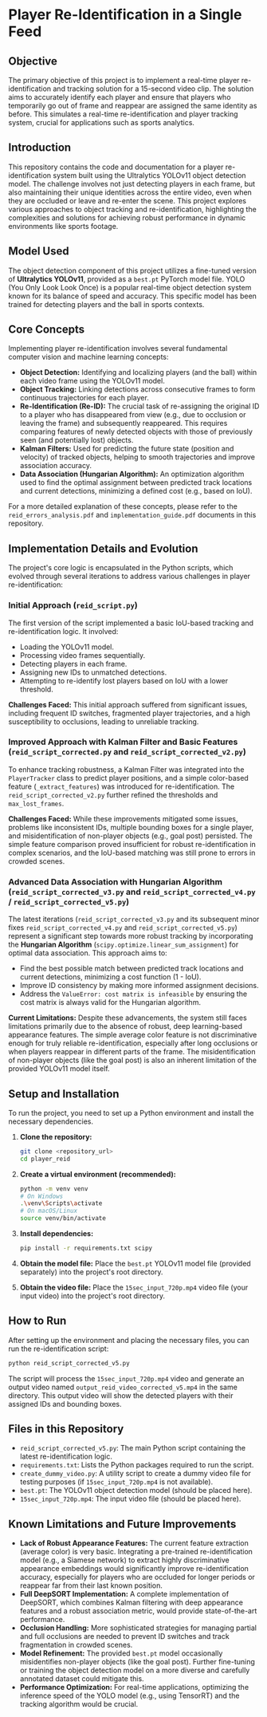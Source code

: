 # Player Re-Identification in a Single Feed

## Objective

The primary objective of this project is to implement a real-time player re-identification and tracking solution for a 15-second video clip. The solution aims to accurately identify each player and ensure that players who temporarily go out of frame and reappear are assigned the same identity as before. This simulates a real-time re-identification and player tracking system, crucial for applications such as sports analytics.

## Introduction

This repository contains the code and documentation for a player re-identification system built using the Ultralytics YOLOv11 object detection model. The challenge involves not just detecting players in each frame, but also maintaining their unique identities across the entire video, even when they are occluded or leave and re-enter the scene. This project explores various approaches to object tracking and re-identification, highlighting the complexities and solutions for achieving robust performance in dynamic environments like sports footage.

## Model Used

The object detection component of this project utilizes a fine-tuned version of **Ultralytics YOLOv11**, provided as a `best.pt` PyTorch model file. YOLO (You Only Look Look Once) is a popular real-time object detection system known for its balance of speed and accuracy. This specific model has been trained for detecting players and the ball in sports contexts.

## Core Concepts

Implementing player re-identification involves several fundamental computer vision and machine learning concepts:

*   **Object Detection:** Identifying and localizing players (and the ball) within each video frame using the YOLOv11 model.
*   **Object Tracking:** Linking detections across consecutive frames to form continuous trajectories for each player.
*   **Re-Identification (Re-ID):** The crucial task of re-assigning the original ID to a player who has disappeared from view (e.g., due to occlusion or leaving the frame) and subsequently reappeared. This requires comparing features of newly detected objects with those of previously seen (and potentially lost) objects.
*   **Kalman Filters:** Used for predicting the future state (position and velocity) of tracked objects, helping to smooth trajectories and improve association accuracy.
*   **Data Association (Hungarian Algorithm):** An optimization algorithm used to find the optimal assignment between predicted track locations and current detections, minimizing a defined cost (e.g., based on IoU).

For a more detailed explanation of these concepts, please refer to the `reid_errors_analysis.pdf` and `implementation_guide.pdf` documents in this repository.

## Implementation Details and Evolution

The project's core logic is encapsulated in the Python scripts, which evolved through several iterations to address various challenges in player re-identification:

### Initial Approach (`reid_script.py`)

The first version of the script implemented a basic IoU-based tracking and re-identification logic. It involved:

*   Loading the YOLOv11 model.
*   Processing video frames sequentially.
*   Detecting players in each frame.
*   Assigning new IDs to unmatched detections.
*   Attempting to re-identify lost players based on IoU with a lower threshold.

**Challenges Faced:** This initial approach suffered from significant issues, including frequent ID switches, fragmented player trajectories, and a high susceptibility to occlusions, leading to unreliable tracking.

### Improved Approach with Kalman Filter and Basic Features (`reid_script_corrected.py` and `reid_script_corrected_v2.py`)

To enhance tracking robustness, a Kalman Filter was integrated into the `PlayerTracker` class to predict player positions, and a simple color-based feature (`_extract_features`) was introduced for re-identification. The `reid_script_corrected_v2.py` further refined the thresholds and `max_lost_frames`.

**Challenges Faced:** While these improvements mitigated some issues, problems like inconsistent IDs, multiple bounding boxes for a single player, and misidentification of non-player objects (e.g., goal post) persisted. The simple feature comparison proved insufficient for robust re-identification in complex scenarios, and the IoU-based matching was still prone to errors in crowded scenes.

### Advanced Data Association with Hungarian Algorithm (`reid_script_corrected_v3.py` and `reid_script_corrected_v4.py` / `reid_script_corrected_v5.py`)

The latest iterations (`reid_script_corrected_v3.py` and its subsequent minor fixes `reid_script_corrected_v4.py` and `reid_script_corrected_v5.py`) represent a significant step towards more robust tracking by incorporating the **Hungarian Algorithm** (`scipy.optimize.linear_sum_assignment`) for optimal data association. This approach aims to:

*   Find the best possible match between predicted track locations and current detections, minimizing a cost function (1 - IoU).
*   Improve ID consistency by making more informed assignment decisions.
*   Address the `ValueError: cost matrix is infeasible` by ensuring the cost matrix is always valid for the Hungarian algorithm.

**Current Limitations:** Despite these advancements, the system still faces limitations primarily due to the absence of robust, deep learning-based appearance features. The simple average color feature is not discriminative enough for truly reliable re-identification, especially after long occlusions or when players reappear in different parts of the frame. The misidentification of non-player objects (like the goal post) is also an inherent limitation of the provided YOLOv11 model itself.

## Setup and Installation

To run the project, you need to set up a Python environment and install the necessary dependencies.

1.  **Clone the repository:**
    ```bash
    git clone <repository_url>
    cd player_reid
    ```

2.  **Create a virtual environment (recommended):**
    ```bash
    python -m venv venv
    # On Windows
    .\venv\Scripts\activate
    # On macOS/Linux
    source venv/bin/activate
    ```

3.  **Install dependencies:**
    ```bash
    pip install -r requirements.txt scipy
    ```

4.  **Obtain the model file:**
    Place the `best.pt` YOLOv11 model file (provided separately) into the project's root directory.

5.  **Obtain the video file:**
    Place the `15sec_input_720p.mp4` video file (your input video) into the project's root directory.

## How to Run

After setting up the environment and placing the necessary files, you can run the re-identification script:

```bash
python reid_script_corrected_v5.py
```

The script will process the `15sec_input_720p.mp4` video and generate an output video named `output_reid_video_corrected_v5.mp4` in the same directory. This output video will show the detected players with their assigned IDs and bounding boxes.

## Files in this Repository

*   `reid_script_corrected_v5.py`: The main Python script containing the latest re-identification logic.
*   `requirements.txt`: Lists the Python packages required to run the script.
*   `create_dummy_video.py`: A utility script to create a dummy video file for testing purposes (if `15sec_input_720p.mp4` is not available).
*   `best.pt`: The YOLOv11 object detection model (should be placed here).
*   `15sec_input_720p.mp4`: The input video file (should be placed here).

## Known Limitations and Future Improvements

*   **Lack of Robust Appearance Features:** The current feature extraction (average color) is very basic. Integrating a pre-trained re-identification model (e.g., a Siamese network) to extract highly discriminative appearance embeddings would significantly improve re-identification accuracy, especially for players who are occluded for longer periods or reappear far from their last known position.
*   **Full DeepSORT Implementation:** A complete implementation of DeepSORT, which combines Kalman filtering with deep appearance features and a robust association metric, would provide state-of-the-art performance.
*   **Occlusion Handling:** More sophisticated strategies for managing partial and full occlusions are needed to prevent ID switches and track fragmentation in crowded scenes.
*   **Model Refinement:** The provided `best.pt` model occasionally misidentifies non-player objects (like the goal post). Further fine-tuning or training the object detection model on a more diverse and carefully annotated dataset could mitigate this.
*   **Performance Optimization:** For real-time applications, optimizing the inference speed of the YOLO model (e.g., using TensorRT) and the tracking algorithm would be crucial.
